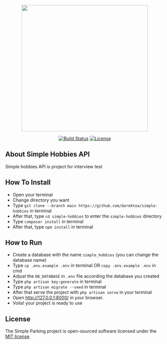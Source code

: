 <p align="center"><a href="https://laravel.com" target="_blank"><img src="https://raw.githubusercontent.com/laravel/art/master/logo-lockup/5%20SVG/2%20CMYK/1%20Full%20Color/laravel-logolockup-cmyk-red.svg" width="400"></a></p>

<p align="center">
<a href="https://travis-ci.org/laravel/framework"><img src="https://travis-ci.org/laravel/framework.svg" alt="Build Status"></a>
<a href="https://packagist.org/packages/laravel/framework"><img src="https://img.shields.io/packagist/l/laravel/framework" alt="License"></a>
</p>

## About Simple Hobbies API

Simple hobbies API is project for interview test

## How To Install
- Open your terminal
- Change directory you want
- Type `git clone --branch main https://github.com/darektoa/simple-hobbies` in terminal
- After that, type `cd simple-hobbies` to enter the `simple-hobbies` directory
- Type `composer install` in terminal
- After that, type `npm install` in terminal 

## How to Run
- Create a database with the name `simple_hobbies` (you can change the database name)
- Type `cp .env.example .env` in terminal OR `copy .env.example .env` in cmd
- Adjust the `DB_DATABASE` in `.env` file according the database you created 
- Type `php artisan key:generate` in terminal
- Type `php artisan migrate --seed` in terminal
- After that serve the project with `php artisan serve` in your terminal
- Open http://127.0.0.1:8000/ in your browser.
- Voila! your project is ready to use

## License

The Simple Parking project is open-sourced software licensed under the [MIT license](https://opensource.org/licenses/MIT).